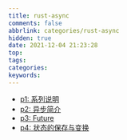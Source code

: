 ```yaml
---
title: rust-async
comments: false
abbrlink: categories/rust-async
hidden: true
date: 2021-12-04 21:23:28
top:
tags:
categories:
keywords:
---
```


- [p1: 系列说明](https://jedsek.github.io/posts/rs-async-p1)
- [p2: 异步简介](https://jedsek.github.io/posts/rs-async-p2)
- [p3: Future](https://jedsek.github.io/posts/rs-async-p3)
- [p4: 状态的保存与变换](https://jedsek.github.io/posts/rs-async-p4)
